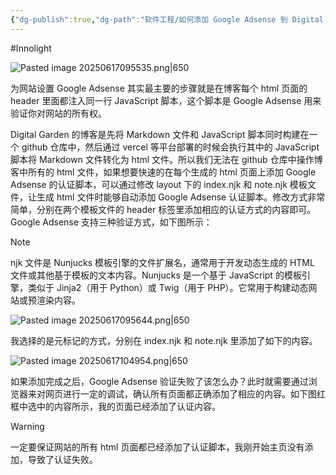 ```yaml
---
{"dg-publish":true,"dg-path":"软件工程/如何添加 Google Adsense 到 Digital Garden.md","permalink":"/软件工程/如何添加 Google Adsense 到 Digital Garden/","created":"2025-06-17T09:42:23.001+08:00","updated":"2025-06-27T11:34:26.287+08:00"}
---
```


#Innolight

![Pasted image 20250617095535.png|650](/img/user/0.Asset/resource/Pasted%20image%2020250617095535.png)

为网站设置 Google Adsense 其实最主要的步骤就是在博客每个 html 页面的 header 里面都注入同一行 JavaScript 脚本，这个脚本是 Google Adsense 用来验证你对网站的所有权。

Digital Garden 的博客是先将 Markdown 文件和 JavaScript 脚本同时构建在一个 github 仓库中，然后通过 vercel 等平台部署的时候会执行其中的 JavaScript 脚本将 Markdown 文件转化为 html 文件。所以我们无法在 github 仓库中操作博客中所有的 html 文件，如果想要快速的在每个生成的 html 页面上添加 Google Adsense 的认证脚本，可以通过修改 layout 下的 index.njk 和 note.njk 模板文件，让生成 html 文件时能够自动添加 Google Adsense 认证脚本。修改方式非常简单，分别在两个模板文件的 header 标签里添加相应的认证方式的内容即可。Google Adsense 支持三种验证方式，如下图所示：


> [!NOTE]
> njk 文件是 Nunjucks 模板引擎的文件扩展名，通常用于开发动态生成的 HTML 文件或其他基于模板的文本内容。Nunjucks 是一个基于 JavaScript 的模板引擎，类似于 Jinja2（用于 Python）或 Twig（用于 PHP）。它常用于构建动态网站或预渲染内容。

![Pasted image 20250617095644.png|650](/img/user/0.Asset/resource/Pasted%20image%2020250617095644.png)

我选择的是元标记的方式，分别在 index.njk 和 note.njk 里添加了如下的内容。

![Pasted image 20250617104954.png|650](/img/user/0.Asset/resource/Pasted%20image%2020250617104954.png)

如果添加完成之后，Google Adsense 验证失败了该怎么办？此时就需要通过浏览器来对网页进行一定的调试，确认所有页面都正确添加了相应的内容。如下图红框中选中的内容所示，我的页面已经添加了认证内容。


> [!WARNING]
> 一定要保证网站的所有 html 页面都已经添加了认证脚本，我刚开始主页没有添加，导致了认证失败。
